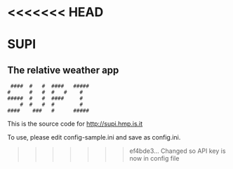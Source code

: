 <<<<<<< HEAD
=======
# SUPI
## The relative weather app

```
 ####  #   #  ####   #####
#      #   #  #   #    #
#####  #   #  ####     #
    #  #   #  #        #
####    ###   #      #####
```

This is the source code for http://supi.hmp.is.it

To use, please edit config-sample.ini and save as config.ini.
>>>>>>> ef4bde3... Changed so API key is now in config file
